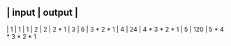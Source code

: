 | input | output |
------------------
|   1   |   1    | 1
|   2   |   2    | 2 * 1
|   3   |   6    | 3 * 2 * 1
|   4   |   24   | 4 * 3 * 2 * 1
|   5   |   120  | 5 * 4 * 3 * 2 * 1
